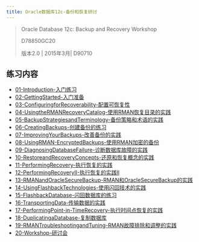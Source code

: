 ```yaml
---
title: Oracle数据库12c-备份和恢复研讨
---
```


> Oracle Database 12c: Backup and Recovery Workshop
>
> D78850GC20
>
> 版本2.0 | 2015年3月| D90710

## 练习内容


* [01-Introduction-入门练习](/database/oracle/oracle-12c/student/1Z0-063-Oracle数据库12c-高级管理/Oracle数据库12c-备份和恢复研讨/01-Introduction-入门练习.html)
* [02-GettingStarted-入门准备](/database/oracle/oracle-12c/student/1Z0-063-Oracle数据库12c-高级管理/Oracle数据库12c-备份和恢复研讨/02-GettingStarted-入门准备.html)
* [03-ConfiguringforRecoverability-配置可恢复性](/database/oracle/oracle-12c/student/1Z0-063-Oracle数据库12c-高级管理/Oracle数据库12c-备份和恢复研讨/03-ConfiguringforRecoverability-配置可恢复性.html)
* [04-UsingtheRMANRecoveryCatalog-使用RMAN恢复目录的实践](/database/oracle/oracle-12c/student/1Z0-063-Oracle数据库12c-高级管理/Oracle数据库12c-备份和恢复研讨/04-UsingtheRMANRecoveryCatalog-使用RMAN恢复目录的实践.html)
* [05-BackupStrategiesandTerminology-备份策略和术语的实践](/database/oracle/oracle-12c/student/1Z0-063-Oracle数据库12c-高级管理/Oracle数据库12c-备份和恢复研讨/05-BackupStrategiesandTerminology-备份策略和术语的实践.html)
* [06-CreatingBackups-创建备份的练习](/database/oracle/oracle-12c/student/1Z0-063-Oracle数据库12c-高级管理/Oracle数据库12c-备份和恢复研讨/06-CreatingBackups-创建备份的练习.html)
* [07-ImprovingYourBackups-改善备份的实践](/database/oracle/oracle-12c/student/1Z0-063-Oracle数据库12c-高级管理/Oracle数据库12c-备份和恢复研讨/07-ImprovingYourBackups-改善备份的实践.html)
* [08-UsingRMAN-EncryptedBackups-使用RMAN加密的备份](/database/oracle/oracle-12c/student/1Z0-063-Oracle数据库12c-高级管理/Oracle数据库12c-备份和恢复研讨/08-UsingRMAN-EncryptedBackups-使用RMAN加密的备份.html)
* [09-DiagnosingDatabaseFailure-诊断数据库故障的实践](/database/oracle/oracle-12c/student/1Z0-063-Oracle数据库12c-高级管理/Oracle数据库12c-备份和恢复研讨/09-DiagnosingDatabaseFailure-诊断数据库故障的实践.html)
* [10-RestoreandRecoveryConcepts-还原和恢复概念的实践](/database/oracle/oracle-12c/student/1Z0-063-Oracle数据库12c-高级管理/Oracle数据库12c-备份和恢复研讨/10-RestoreandRecoveryConcepts-还原和恢复概念的实践.html)
* [11-PerformingRecovery-执行恢复的实践](/database/oracle/oracle-12c/student/1Z0-063-Oracle数据库12c-高级管理/Oracle数据库12c-备份和恢复研讨/11-PerformingRecovery-执行恢复的实践.html)
* [12-PerformingRecoveryII-执行恢复的实践II](/database/oracle/oracle-12c/student/1Z0-063-Oracle数据库12c-高级管理/Oracle数据库12c-备份和恢复研讨/12-PerformingRecoveryII-执行恢复的实践II.html)
* [13-RMANandOracleSecureBackup-RMAN和OracleSecureBackup的实践](/database/oracle/oracle-12c/student/1Z0-063-Oracle数据库12c-高级管理/Oracle数据库12c-备份和恢复研讨/13-RMANandOracleSecureBackup-RMAN和OracleSecureBackup的实践.html)
* [14-UsingFlashbackTechnologies-使用闪回技术的实践](/database/oracle/oracle-12c/student/1Z0-063-Oracle数据库12c-高级管理/Oracle数据库12c-备份和恢复研讨/14-UsingFlashbackTechnologies-使用闪回技术的实践.html)
* [15-FlashbackDatabase-闪回数据库的练习](/database/oracle/oracle-12c/student/1Z0-063-Oracle数据库12c-高级管理/Oracle数据库12c-备份和恢复研讨/15-FlashbackDatabase-闪回数据库的练习.html)
* [16-TransportingData-传输数据的实践](/database/oracle/oracle-12c/student/1Z0-063-Oracle数据库12c-高级管理/Oracle数据库12c-备份和恢复研讨/16-TransportingData-传输数据的实践.html)
* [17-PerformingPoint-in-TimeRecovery-执行时间点恢复的实践](/database/oracle/oracle-12c/student/1Z0-063-Oracle数据库12c-高级管理/Oracle数据库12c-备份和恢复研讨/17-PerformingPoint-in-TimeRecovery-执行时间点恢复的实践.html)
* [18-DuplicatingaDatabase-复制数据库](/database/oracle/oracle-12c/student/1Z0-063-Oracle数据库12c-高级管理/Oracle数据库12c-备份和恢复研讨/18-DuplicatingaDatabase-复制数据库.html)
* [19-RMANTroubleshootingandTuning-RMAN故障排除和调整的实践](/database/oracle/oracle-12c/student/1Z0-063-Oracle数据库12c-高级管理/Oracle数据库12c-备份和恢复研讨/19-RMANTroubleshootingandTuning-RMAN故障排除和调整的实践.html)
* [20-Workshop-研讨会](/database/oracle/oracle-12c/student/1Z0-063-Oracle数据库12c-高级管理/Oracle数据库12c-备份和恢复研讨/20-Workshop-研讨会.html)

